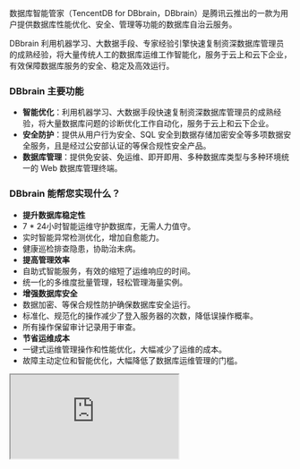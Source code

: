数据库智能管家（TencentDB for DBbrain，DBbrain）是腾讯云推出的一款为用户提供数据库性能优化、安全、管理等功能的数据库自治云服务。

DBbrain 利用机器学习、大数据手段、专家经验引擎快速复制资深数据库管理员的成熟经验，将大量传统人工的数据库运维工作智能化，服务于云上和云下企业，有效保障数据库服务的安全、稳定及高效运行。

### DBbrain 主要功能
- **智能优化**：利用机器学习、大数据手段快速复制资深数据库管理员的成熟经验，将大量数据库问题的诊断优化工作自动化，服务于云上和云下企业。
- **安全防护**：提供从用户行为安全、SQL 安全到数据存储加密安全等多项数据安全服务，且是经过公安部认证的等保合规性安全产品。
- **数据库管理**：提供免安装、免运维、即开即用、多种数据库类型与多种环境统一的 Web 数据库管理终端。

### DBbrain 能帮您实现什么？
- <strong>提升数据库稳定性</strong>
 - 7 * 24小时智能运维守护数据库，无需人力值守。
 - 实时智能异常检测优化，增加自愈能力。
 - 健康巡检排查隐患，协助治未病。
- <strong>提高管理效率</strong>
 - 自助式智能服务，有效的缩短了运维响应的时间。
 - 统一化的多维度批量管理，轻松管理海量实例。
- **增强数据库安全**
 - 数据加密、等保合规性防护确保数据库安全运行。
 - 标准化、规范化的操作减少了登入服务器的次数，降低误操作概率。
 - 所有操作保留审计记录用于审查。
- <strong>节省运维成本</strong>
 - 一键式运维管理操作和性能优化，大幅减少了运维的成本。
 - 故障主动定位和智能优化，大幅降低了数据库运维管理的门槛。

<div class="doc-video-mod"><iframe src="https://cloud.tencent.com/edu/learning/quick-play/3463-61241?source=gw.doc.media&withPoster=1&notip=1"></iframe></div>
                                            

